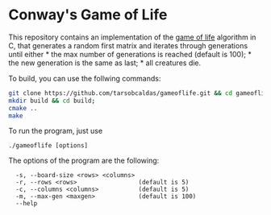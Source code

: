 # Conway's Game of Life

This repository contains an implementation of the [game of life](https://en.wikipedia.org/wiki/Conway%27s_Game_of_Life) algorithm in C, that generates 
a random first matrix and iterates through generations until either
    * the max number of generations is reached (default is 100);
    * the new generation is the same as last;
    * all creatures die.

To build, you can use the follwing commands:

```bash
git clone https://github.com/tarsobcaldas/gameoflife.git && cd gameoflife;
mkdir build && cd build;
cmake ..
make
```

To run the program, just use
```
./gameoflife [options]
```

The options of the program are the following:
```
  -s, --board-size <rows> <columns>
  -r, --rows <rows>                 (default is 5)
  -c, --columns <columns>           (default is 5)
  -m, --max-gen <maxgen>            (default is 100)
  --help
```
